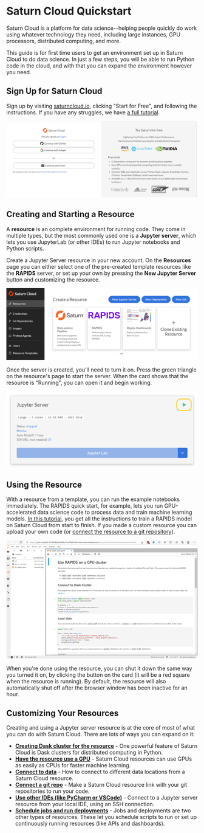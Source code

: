 # Saturn Cloud Quickstart

Saturn Cloud is a platform for data science--helping people quickly do work using whatever technology they need, including large instances, GPU processors, distributed computing, and more. 

This guide is for first time users to
get an environment set up in Saturn Cloud to do data science. In just a few steps, you will be able to run Python code in the cloud, and with that you can expand the environment however you need.

## Sign Up for Saturn Cloud

Sign up by visiting [saturncloud.io](https://www.saturncloud.io/s/), clicking "Start for Free", and following the instructions. If you have any struggles, we have [a full tutorial](<docs/Getting Started/signing_up.md>).

![Screenshot of signup page indicating GitHub, Google, or email options](/images/docs/signup2.jpg "doc-image")

## Creating and Starting a Resource

A **resource** is an complete environment for running code. They come in multiple types, but the most commonly used one is a **Jupyter server**, which lets you use JupyterLab (or other IDEs) to run Jupyter notebooks and Python scripts.

Create a Jupyter Server resource in your new account. On the **Resources** page you can either
select one of the pre-created template resources like the **RAPIDS** server, or set up your own by pressing the **New Jupyter Server** button and customizing the resource.

<img src="/images/docs/create-jupyter.png" alt="Screenshot of the resource page" class="doc-image">

Once the server is created, you'll need to turn it on. Press the green triangle on the resource's page to start the server. When the card shows that the resource is "Running", you can open it and begin working.

<img src="/images/docs/start-jupyter.png" alt="Screenshot of card in resource for Jupyter server with green 'start' button" class="doc-image">    

## Using the Resource

With a resource from a template, you can run the example notebooks immediately. The RAPIDS quick start, for example, lets you run GPU-accelerated data science code to process data and train machine learning models. [In this tutorial](<docs/Examples/RAPIDS/qs-01-rapids-gpu.md>), you get all the instructions to train a RAPIDS model on Saturn Cloud from start to finish. If you made a custom resource you can upload your own code (or [connect the resource to a git repository](<docs/Using Saturn Cloud/gitrepo.md>)).

<img src="/images/docs/jupyterlab-01.jpg" alt="Jupyter notebook open in JupyterLab" class="doc-image">    

When you're done using the resource, you can shut it down the same way you turned it on, by clicking the button on the card (it will be a red square when the resource is running). By default, the resource will also automatically shut off after the browser window has been inactive for an hour. 

## Customizing Your Resources

Creating and using a Jupyter server resource is at the core of most of what you can do with Saturn Cloud. There are lots of ways you can expand on it:

* **[Creating Dask cluster for the resource](<docs/Using Saturn Cloud/create_dask_cluster.md>)** - One powerful feature of Saturn Cloud is Dask clusters for distributed computing in Python.
* **[Have the resource use a GPU](<docs/Reference/intro_to_gpu.md>)** - Saturn Cloud resources can use GPUs as easily as CPUs for faster machine learning.
* **[Connect to data](<docs/Using Saturn Cloud/connect_data.md>)** - How to connect to different data locations from a Saturn Cloud resource.
* **[Connect a git repo](<docs/Using Saturn Cloud/gitrepo.md>)** - Make a Saturn Cloud resource link with your git repositories to run your code.
* **[Use other IDEs (like PyCharm or VSCode)](<docs/Using Saturn Cloud/ide_ssh.md>)** - Connect to a Jupyter server resource from your local IDE, using an SSH connection.
* **[Schedule jobs and run deployments](<docs/Using Saturn Cloud/jobs_and_deployments.md>)** - Jobs and deployments are two other types of resources. These let you schedule scripts to run or set up continuously running resources (like APIs and dashboards).
